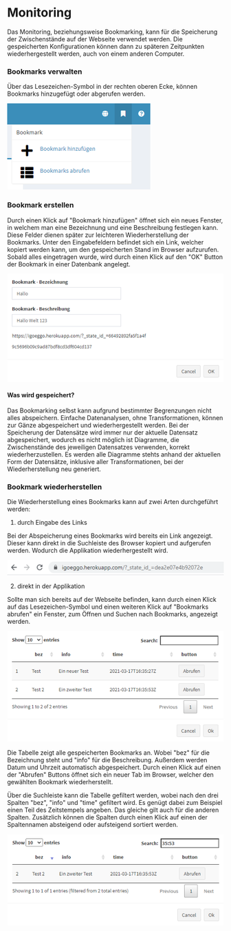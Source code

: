 # Monitoring

Das Monitoring, beziehungsweise Bookmarking, kann für die Speicherung der Zwischenstände auf der Webseite verwendet werden. Die gespeicherten Konfigurationen können dann zu späteren Zeitpunkten wiederhergestellt werden, auch von einem anderen Computer.

### Bookmarks verwalten

Über das Lesezeichen-Symbol in der rechten oberen Ecke, können Bookmarks hinzugefügt oder abgerufen werden.

![Bookmark Ansicht](../images/bookmark-ansicht.png)

### Bookmark erstellen

Durch einen Klick auf "Bookmark hinzufügen" öffnet sich ein neues Fenster, in welchem man eine Bezeichnung und eine Beschreibung festlegen kann. Diese Felder dienen später zur leichteren Wiederherstellung der Bookmarks. Unter den Eingabefeldern befindet sich ein Link, welcher kopiert werden kann, um den gespeicherten Stand im Browser aufzurufen. Sobald alles eingetragen wurde, wird durch einen Klick auf den "OK" Button der Bookmark in einer Datenbank angelegt.

![Bookmark erstellen](../images/bookmark-erstellen.png)

#### Was wird gespeichert?

Das Bookmarking selbst kann aufgrund bestimmter Begrenzungen nicht alles abspeichern. Einfache Datenanalysen, ohne Transformationen, können zur Gänze abgespeichert und wiederhergestellt werden. Bei der Speicherung der Datensätze wird immer nur der aktuelle Datensatz abgespeichert, wodurch es nicht möglich ist Diagramme, die Zwischenstände des jeweiligen Datensatzes verwenden, korrekt wiederherzustellen. Es werden alle Diagramme stehts anhand der aktuellen Form der Datensätze, inklusive aller Transformationen, bei der Wiederherstellung neu generiert.

### Bookmark wiederherstellen

Die Wiederherstellung eines Bookmarks kann auf zwei Arten durchgeführt werden:

1. durch Eingabe des Links

Bei der Abspeicherung eines Bookmarks wird bereits ein Link angezeigt. Dieser kann direkt in die Suchleiste des Browser kopiert und aufgerufen werden. Wodurch die Applikation wiederhergestellt wird.

![Suchleiste im Browser](../images/bookmark-browser.png)

2. direkt in der Applikation

Sollte man sich bereits auf der Webseite befinden, kann durch einen Klick auf das Lesezeichen-Symbol und einen weiteren Klick auf "Bookmarks abrufen" ein Fenster, zum Öffnen und Suchen nach Bookmarks, angezeigt werden.

![Tabelle aller Bookmarks](../images/bookmark-table.png)

Die Tabelle zeigt alle gespeicherten Bookmarks an. Wobei "bez" für die Bezeichnung steht und "info" für die Beschreibung. Außerdem werden Datum und Uhrzeit automatisch abgespeichert. Durch einen Klick auf einen der "Abrufen" Buttons öffnet sich ein neuer Tab im Browser, welcher den gewählten Bookmark wiederherstellt.

Über die Suchleiste kann die Tabelle gefiltert werden, wobei nach den drei Spalten "bez", "info" und "time" gefiltert wird. Es genügt dabei zum Beispiel einen Teil des Zeitstempels angeben. Das gleiche gilt auch für die anderen Spalten. Zusätzlich können die Spalten durch einen Klick auf einen der Spaltennamen absteigend oder aufsteigend sortiert werden.

![Beispiel Suchleiste für Bookmarks](../images/bookmark-search.png)